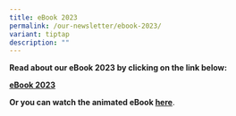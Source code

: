 ```yaml
---
title: eBook 2023
permalink: /our-newsletter/ebook-2023/
variant: tiptap
description: ""
---
```

<p><strong>Read about our eBook 2023 by clicking on the link below:</strong>
</p>
<p><strong><a href="https://go.gov.sg/ebook2023" rel="noopener noreferrer nofollow" target="_blank">eBook 2023</a></strong>
</p>
<p><strong>Or you can watch the animated eBook <a href="https://go.gov.sg/jpsebook2023" rel="noopener noreferrer nofollow" target="_blank">here</a></strong>.</p>